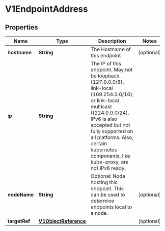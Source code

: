 
# V1EndpointAddress

## Properties
Name | Type | Description | Notes
------------ | ------------- | ------------- | -------------
**hostname** | **String** | The Hostname of this endpoint |  [optional]
**ip** | **String** | The IP of this endpoint. May not be loopback (127.0.0.0/8), link-local (169.254.0.0/16), or link-local multicast ((224.0.0.0/24). IPv6 is also accepted but not fully supported on all platforms. Also, certain kubernetes components, like kube-proxy, are not IPv6 ready. | 
**nodeName** | **String** | Optional: Node hosting this endpoint. This can be used to determine endpoints local to a node. |  [optional]
**targetRef** | [**V1ObjectReference**](V1ObjectReference.md) |  |  [optional]



